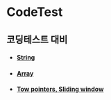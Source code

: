 # CodeTest

<h2>코딩테스트 대비</h2>
<ul>
  <li><h4><a href="https://github.com/Spider-Webs/CodeTest/tree/master/src/ch01_string">String</a></h4></li>
  <li><h4><a href="https://github.com/Spider-Webs/CodeTest/tree/master/src/ch02_array">Array</a></h4></li>
  <li><h4><a href="https://github.com/Spider-Webs/CodeTest/tree/master/src/ch03">Tow pointers, Sliding window</a></h4></li>

</ul>  
